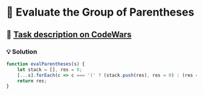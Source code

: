 # 📝 Evaluate the Group of Parentheses

## 🔗 [Task description on CodeWars](https://www.codewars.com/kata/64b6722493f1050058dc3f98)

### 💡 Solution

```javascript
function evalParentheses(s) {
    let stack = [], res = 0;
    [...s].forEach(c => c === '(' ? (stack.push(res), res = 0) : (res = stack.pop() + Math.max(2 * res, 1)));
    return res;
}
```
